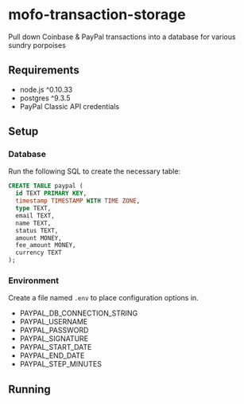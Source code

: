 # mofo-transaction-storage

Pull down Coinbase & PayPal transactions into a database for various sundry porpoises

## Requirements

* node.js ^0.10.33
* postgres ^9.3.5
* PayPal Classic API credentials

## Setup

### Database

Run the following SQL to create the necessary table:

```sql
CREATE TABLE paypal (
  id TEXT PRIMARY KEY,
  timestamp TIMESTAMP WITH TIME ZONE,
  type TEXT,
  email TEXT,
  name TEXT,
  status TEXT,
  amount MONEY,
  fee_amount MONEY,
  currency TEXT
);
```

### Environment

Create a file named `.env` to place configuration options in.

* PAYPAL_DB_CONNECTION_STRING
* PAYPAL_USERNAME
* PAYPAL_PASSWORD
* PAYPAL_SIGNATURE
* PAYPAL_START_DATE
* PAYPAL_END_DATE
* PAYPAL_STEP_MINUTES

## Running

